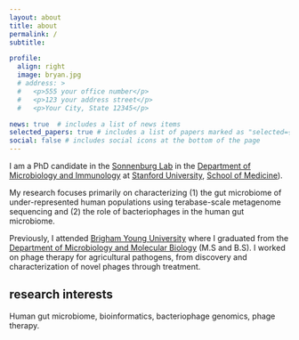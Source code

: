 ```yaml
---
layout: about
title: about
permalink: /
subtitle: 

profile:
  align: right
  image: bryan.jpg
  # address: >
  #   <p>555 your office number</p>
  #   <p>123 your address street</p>
  #   <p>Your City, State 12345</p>

news: true  # includes a list of news items
selected_papers: true # includes a list of papers marked as "selected={true}"
social: false # includes social icons at the bottom of the page
---
```


I am a PhD candidate in the [Sonnenburg Lab](http://sonnenburglab.stanford.edu/) in the [Department of Microbiology and Immunology](https://microimmuno.stanford.edu/) at [Stanford University](https://www.stanford.edu), [School of Medicine](https://med.stanford.edu/)).

My research focuses primarily on characterizing (1) the gut microbiome of under-represented human populations using terabase-scale metagenome sequencing and (2) the role of bacteriophages in the human gut microbiome.  

Previously, I attended [Brigham Young University](https://www.byu.edu/) where I graduated from the [Department of Microbiology and Molecular Biology](https://mmbio.byu.edu/) (M.S and B.S). I worked on phage therapy for agricultural pathogens, from discovery and characterization of novel phages through treatment.

<!-- Put your address / P.O. box / other info right below your picture. You can also disable any these elements by editing `profile` property of the YAML header of your `_pages/about.md`. Edit `_bibliography/papers.bib` and Jekyll will render your [publications page](/al-folio/publications/) automatically.

Link to your social media connections, too. This theme is set up to use [Font Awesome icons](http://fortawesome.github.io/Font-Awesome/) and [Academicons](https://jpswalsh.github.io/academicons/), like the ones below. Add your Facebook, Twitter, LinkedIn, Google Scholar, or just disable all of them. -->

## research interests 

Human gut microbiome, bioinformatics, bacteriophage genomics, phage therapy. 